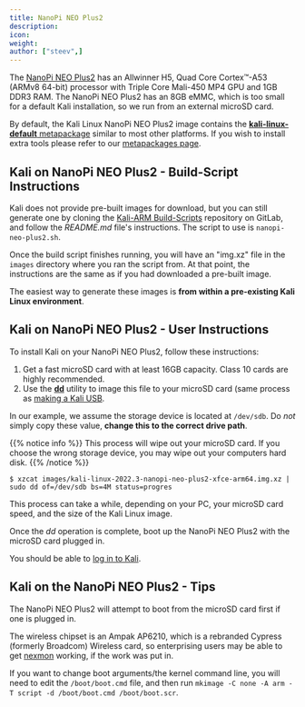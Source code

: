 ```yaml
---
title: NanoPi NEO Plus2
description:
icon:
weight:
author: ["steev",]
---
```


The [NanoPi NEO Plus2](http://nanopi.io/nanopi-neo-plus2.html) has an Allwinner H5, Quad Core Cortex™-A53 (ARMv8 64-bit) processor with Triple Core Mali-450 MP4 GPU and 1GB DDR3 RAM. The NanoPi NEO Plus2 has an 8GB eMMC, which is too small for a default Kali installation, so we run from an external microSD card.

By default, the Kali Linux NanoPi NEO Plus2 image contains the [**kali-linux-default** metapackage](/docs/general-use/metapackages/) similar to most other platforms. If you wish to install extra tools please refer to our [metapackages page](/docs/general-use/metapackages/).

<!--
## Kali on NanoPi NEO Plus2 microSD card - User Instructions

If you're unfamiliar with the details of [downloading and validating a Kali Linux image](/docs/introduction/download-official-kali-linux-images/), or for [using that image to create a bootable device](/docs/usb/live-usb-install-with-windows/), it's strongly recommended that you refer to the more detailed procedures described in the specific articles on those subjects.

To install a pre-built image of the standard build of Kali Linux on your NanoPi NEO Plus2, follow these instructions:

1. Get a fast microSD card with at least 16GB capacity. Class 10 cards are highly recommended.
2. Download _and validate_ the `Kali NanoPi NEO Plus2` image from the [downloads](/get-kali/) area. The process for validating an image is described in more detail on [Downloading Kali Linux](/docs/introduction/download-official-kali-linux-images/).
3. Use the **[dd](https://packages.debian.org/testing/dd)** utility to image this file to your microSD card (same process as [making a Kali USB](/docs/usb/live-usb-install-with-windows/).

In our example, we assume the storage device is located at `/dev/sdb`. Do _not_ simply copy these value, **change this to the correct drive path**.

{{% notice info %}}
This process will wipe out your microSD card. If you choose the wrong storage device, you may wipe out your computers hard disk.
{{% /notice %}}

```console
$ xzcat kali-linux-2022.3-nanopi-neo-plus2-xfce-arm64.img.xz | sudo dd of=/dev/sdb bs=4M status=progress
```

This process can take a while, depending on your PC, your microSD card's speed, and the size of the Kali Linux image.

Once the _dd_ operation is complete, boot up the NanoPi NEO Plus2 with the microSD card plugged in.

You should be able to [log in to Kali](/docs/introduction/default-credentials/).

## Kali on the NanoPi NEO Plus2 - Tips

The NanoPi NEO Plus2 will attempt to boot from the microSD card first if one is plugged in.

The wireless chipset is an Ampak AP6210, which is a rebranded Cypress (formerly Broadcom) Wireless card, so enterprising users may be able to get [nexmon](https://github.com/seemoo-lab/nexmon) working, if the work was put in.

If you want to change boot arguments/the kernel command line, you will need to edit the `/boot/boot.cmd` file, and then run `mkimage -C none -A arm -T script -d /boot/boot.cmd /boot/boot.scr`.

## Kali on NanoPi NEO Plus2 - Image Customization

If you want to customize the Kali NanoPi NEO Plus2 image, including changes to the [packages](/docs/general-use/metapackages/) being installed, changing the [desktop environment](/docs/general-use/switching-desktop-environments/), increasing or decreasing the image file size or generally being adventurous, check out the [Kali-ARM Build-Scripts](https://gitlab.com/kalilinux/build-scripts/kali-arm) repository on GitLab, and follow the _README.md_ file's instructions. The script to use is `nanopi-neo-plus2.sh`.
-->

## Kali on NanoPi NEO Plus2 - Build-Script Instructions

Kali does not provide pre-built images for download, but you can still generate one by cloning the [Kali-ARM Build-Scripts](https://gitlab.com/kalilinux/build-scripts/kali-arm) repository on GitLab, and follow the _README.md_ file's instructions. The script to use is `nanopi-neo-plus2.sh`.

Once the build script finishes running, you will have an "img.xz" file in the `images` directory where you ran the script from. At that point, the instructions are the same as if you had downloaded a pre-built image.

The easiest way to generate these images is **from within a pre-existing Kali Linux environment**.

## Kali on NanoPi NEO Plus2 - User Instructions

To install Kali on your NanoPi NEO Plus2, follow these instructions:

1. Get a fast microSD card with at least 16GB capacity. Class 10 cards are highly recommended.
2. Use the **[dd](https://packages.debian.org/testing/dd)** utility to image this file to your microSD card (same process as [making a Kali USB](/docs/usb/live-usb-install-with-windows/).

In our example, we assume the storage device is located at `/dev/sdb`. Do _not_ simply copy these value, **change this to the correct drive path**.

{{% notice info %}}
This process will wipe out your microSD card. If you choose the wrong storage device, you may wipe out your computers hard disk.
{{% /notice %}}

```console
$ xzcat images/kali-linux-2022.3-nanopi-neo-plus2-xfce-arm64.img.xz | sudo dd of=/dev/sdb bs=4M status=progres
```

This process can take a while, depending on your PC, your microSD card speed, and the size of the Kali Linux image.

Once the _dd_ operation is complete, boot up the NanoPi NEO Plus2 with the microSD card plugged in.

You should be able to [log in to Kali](/docs/introduction/default-credentials/).

## Kali on the NanoPi NEO Plus2 - Tips

The NanoPi NEO Plus2 will attempt to boot from the microSD card first if one is plugged in.

The wireless chipset is an Ampak AP6210, which is a rebranded Cypress (formerly Broadcom) Wireless card, so enterprising users may be able to get [nexmon](https://github.com/seemoo-lab/nexmon) working, if the work was put in.

If you want to change boot arguments/the kernel command line, you will need to edit the `/boot/boot.cmd` file, and then run `mkimage -C none -A arm -T script -d /boot/boot.cmd /boot/boot.scr`.
